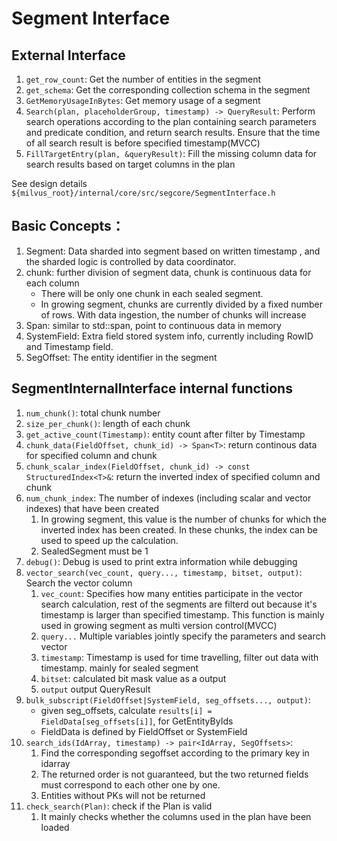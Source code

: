 # Segment Interface

## External Interface
1. `get_row_count`: Get the number of entities in the segment
2. `get_schema`: Get the corresponding collection schema in the segment
3. `GetMemoryUsageInBytes`: Get memory usage of a segment
4. `Search(plan, placeholderGroup, timestamp) -> QueryResult`:  Perform search operations according to the plan containing search parameters and predicate condition, and return search results. Ensure that the time of all search result is before specified timestamp(MVCC)
5. `FillTargetEntry(plan, &queryResult)`: Fill the missing column data for search results based on target columns in the plan

See design details `${milvus_root}/internal/core/src/segcore/SegmentInterface.h`

## Basic Concepts：
1. Segment: Data sharded into segment based on written timestamp , and the sharded logic is controlled by data coordinator.
2. chunk:  further division of segment data, chunk is continuous data for each column
    * There will be only one chunk in each sealed segment.
    * In growing segment, chunks are currently divided by a fixed number of rows. With data ingestion, the number of chunks will increase
3. Span: similar to std::span, point to continuous data in memory
4. SystemField: Extra field stored system info, currently including RowID and Timestamp field.
5. SegOffset: The entity identifier in the segment

## SegmentInternalInterface internal functions
1. `num_chunk()`: total chunk number
2. `size_per_chunk()`: length of each chunk
3. `get_active_count(Timestamp)`: entity count after filter by Timestamp
4. `chunk_data(FieldOffset, chunk_id) -> Span<T>`: return continous data for specified column and chunk
5. `chunk_scalar_index(FieldOffset, chunk_id) -> const StructuredIndex<T>&`: return the inverted index of specified column and chunk
6. `num_chunk_index`: The number of indexes (including scalar and vector indexes) that have been created
    1. In growing segment, this value is the number of chunks for which the inverted index has been created. In these chunks, the index can be used to speed up the calculation.
    2. SealedSegment must be 1
7. `debug()`: Debug is used to print extra information while debugging
8. `vector_search(vec_count, query..., timestamp, bitset, output)`: Search the vector column
    1. `vec_count`:   Specifies how many entities participate in the vector search calculation, rest of the segments are filterd out because it's timestamp is larger than specified timestamp. This function is mainly used in growing segment as multi version control(MVCC)
    2. `query...` Multiple variables jointly specify the parameters and search vector
    3. `timestamp`: Timestamp is used for time travelling, filter out data with timestamp. mainly for sealed segment
    4. `bitset`: calculated bit mask value as a output
    5. `output` output QueryResult
9. `bulk_subscript(FieldOffset|SystemField, seg_offsets..., output)`:
    - given seg_offsets, calculate `results[i] = FieldData[seg_offsets[i]]`, for GetEntityByIds
    - FieldData is defined by FieldOffset or SystemField
10. `search_ids(IdArray, timestamp) -> pair<IdArray, SegOffsets>`:
    1.  Find the corresponding segoffset according to the primary key in idarray
    2.  The returned order is not guaranteed, but the two returned fields must correspond to each other one by one.
    3.  Entities without PKs will not be returned
11. `check_search(Plan)`: check if the Plan is valid
    1.  It mainly checks whether the columns used in the plan have been loaded


